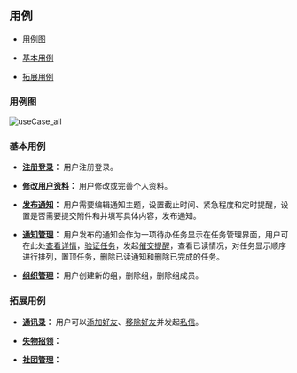 ## 用例



- [用例图](#ucim)


- [基本用例](#basuc)


- [拓展用例](#exuc)


### 用例图  <span id="ucim"></span>


![useCase_all]()



### 基本用例 <span id="basuc"></span>


- **[注册登录]()：** 用户注册登录。


- **[修改用户资料]()：** 用户修改或完善个人资料。


- **[发布通知]()：** 用户需要编辑通知主题，设置截止时间、紧急程度和定时提醒，设置是否需要提交附件和并填写具体内容，发布通知。


- **[通知管理]()：** 用户发布的通知会作为一项待办任务显示在任务管理界面，用户可在此处[查看详情]()，[验证任务]()，发起[催交提醒]()，查看已读情况，对任务显示顺序进行排列，置顶任务，删除已读通知和删除已完成的任务。


- **[组织管理]()：** 用户创建新的组，删除组，删除组成员。




### 拓展用例  <span id="exuc"></span>

- **[通讯录]()：** 用户可以[添加好友]()、[移除好友]()并发起[私信]()。

- **[失物招领]()：**

- **[社团管理]()：**
